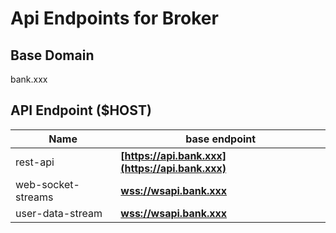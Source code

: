 # Api Endpoints for Broker

## Base Domain

bank.xxx

## API Endpoint ($HOST)

| Name               | base endpoint                                    |
| ------------------ | ------------------------------------------------ |
| rest-api           | **[https://api.bank.xxx](https://api.bank.xxx)** |
| web-socket-streams | **[wss://wsapi.bank.xxx](wss://wsapi.bank.xxx)** |
| user-data-stream   | **[wss://wsapi.bank.xxx](wss://wsapi.bank.xxx)** |
